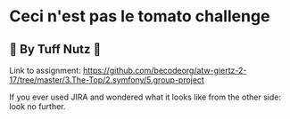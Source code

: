 # Ceci n'est pas le tomato challenge

## :chestnut: By Tuff Nutz :chestnut:

Link to assignment: https://github.com/becodeorg/atw-giertz-2-17/tree/master/3.The-Top/2.symfony/5.group-project

If you ever used JIRA and wondered what it looks like from the other side: look no further.


